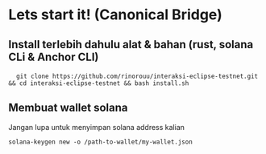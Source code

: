 # Lets start it! (Canonical Bridge)


## Install terlebih dahulu alat & bahan (rust, solana CLi & Anchor CLI)
<pre> <code> git clone https://github.com/rinorouu/interaksi-eclipse-testnet.git && cd interaksi-eclipse-testnet && bash install.sh </code></pre>

## Membuat wallet solana 
Jangan lupa untuk menyimpan solana address kalian
<pre><code>solana-keygen new -o /path-to-wallet/my-wallet.json</code></pre>

